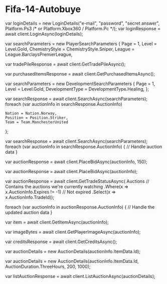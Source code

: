 Fifa-14-Autobuye
================

var loginDetails = new LoginDetails("e-mail", "password", "secret answer", Platform.Ps3 /* or Platform.Xbox360 / Platform.Pc */);
var loginResponse = await client.LoginAsync(loginDetails);

var searchParameters = new PlayerSearchParameters
{
    Page = 1,
    Level = Level.Gold,
    ChemistryStyle = ChemistryStyle.Sniper,
    League = League.BarclaysPremierLeague,

var tradePileResponse = await client.GetTradePileAsync();

var purchasedItemsResponse = await client.GetPurchasedItemsAsync();

var searchParameters = new DevelopmentSearchParameters
{
    Page = 1,
    Level = Level.Gold,
    DevelopmentType = DevelopmentType.Healing,
};

var searchResponse = await client.SearchAsync(searchParameters);
foreach (var auctionInfo in searchResponse.AuctionInfo)


    Nation = Nation.Norway,
    Position = Position.Striker,
    Team = Team.ManchesterUnited
};

var searchResponse = await client.SearchAsync(searchParameters);
foreach (var auctionInfo in searchResponse.AuctionInfo)
{
    // Handle auction data
}

var auctionResponse = await client.PlaceBidAsync(auctionInfo, 150);

var auctionResponse = await client.PlaceBidAsync(auctionInfo);

var auctionResponse = await client.GetTradeStatusAsync(
    Auctions // Contains the auctions we're currently watching
    .Where(x => x.AuctionInfo.Expires != -1) // Not expired
    .Select(x => x.AuctionInfo.TradeId));

foreach (var auctionInfo in auctionResponse.AuctionInfo)
{
    // Handle the updated auction data
}

var item = await client.GetItemAsync(auctionInfo);

var imageBytes = await client.GetPlayerImageAsync(auctionInfo);

var creditsResponse = await client.GetCreditsAsync();

var auctionDetails = new AuctionDetails(auctionInfo.ItemData.Id);

var auctionDetails = new AuctionDetails(auctionInfo.ItemData.Id, AuctionDuration.ThreeHours, 200, 1000);

var listAuctionResponse = await client.ListAuctionAsync(auctionDetails);

